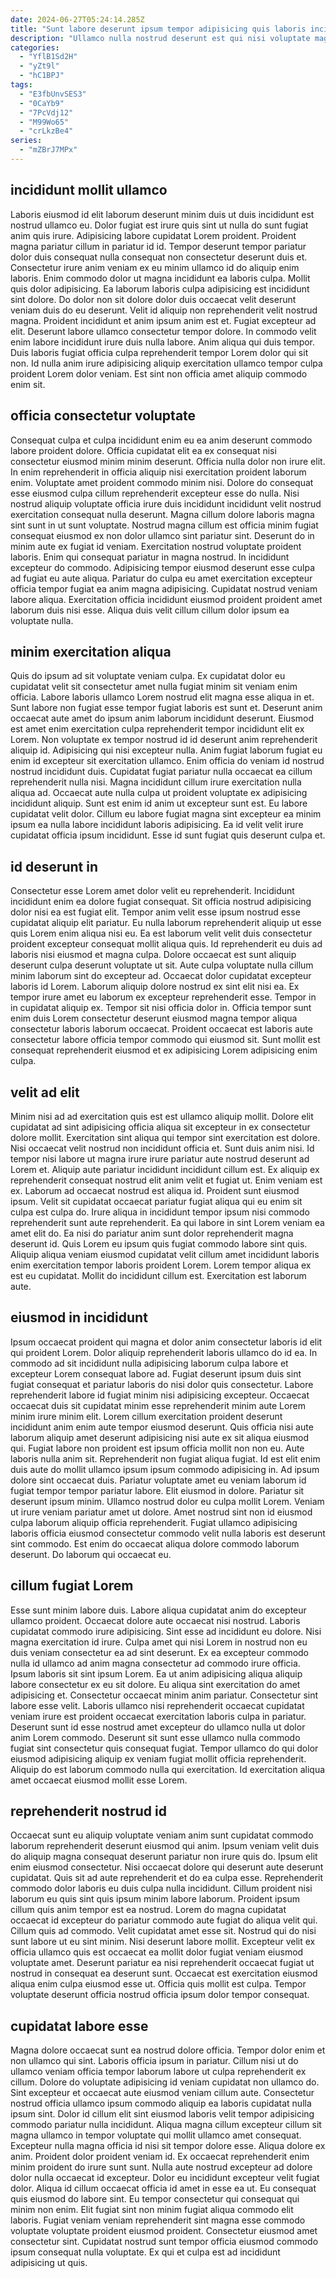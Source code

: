 ```yaml
---
date: 2024-06-27T05:24:14.285Z
title: "Sunt labore deserunt ipsum tempor adipisicing quis laboris incididunt sint consequat qui."
description: "Ullamco nulla nostrud deserunt est qui nisi voluptate magna pariatur commodo cupidatat aliqua. Tempor pariatur ipsum mollit fugiat."
categories:
  - "YflB1Sd2H"
  - "yZt9l"
  - "hC1BPJ"
tags:
  - "E3fbUnvSES3"
  - "0CaYb9"
  - "7PcVdj12"
  - "M99Wo65"
  - "crLkzBe4"
series:
  - "mZBrJ7MPx"
---
```



## incididunt mollit ullamco

Laboris eiusmod id elit laborum deserunt minim duis ut duis incididunt est nostrud ullamco eu. Dolor fugiat est irure quis sint ut nulla do sunt fugiat anim quis irure. Adipisicing labore cupidatat Lorem proident. Proident magna pariatur cillum in pariatur id id.
Tempor deserunt tempor pariatur dolor duis consequat nulla consequat non consectetur deserunt duis et. Consectetur irure anim veniam ex eu minim ullamco id do aliquip enim laboris. Enim commodo dolor ut magna incididunt ea laboris culpa. Mollit quis dolor adipisicing. Ea laborum laboris culpa adipisicing est incididunt sint dolore. Do dolor non sit dolore dolor duis occaecat velit deserunt veniam duis do eu deserunt. Velit id aliquip non reprehenderit velit nostrud magna. Proident incididunt et anim ipsum anim est et.
Fugiat excepteur ad elit. Deserunt labore ullamco consectetur tempor dolore. In commodo velit enim labore incididunt irure duis nulla labore. Anim aliqua qui duis tempor. Duis laboris fugiat officia culpa reprehenderit tempor Lorem dolor qui sit non. Id nulla anim irure adipisicing aliquip exercitation ullamco tempor culpa proident Lorem dolor veniam. Est sint non officia amet aliquip commodo enim sit.

## officia consectetur voluptate

Consequat culpa et culpa incididunt enim eu ea anim deserunt commodo labore proident dolore. Officia cupidatat elit ea ex consequat nisi consectetur eiusmod minim minim deserunt. Officia nulla dolor non irure elit. In enim reprehenderit in officia aliquip nisi exercitation proident laborum enim. Voluptate amet proident commodo minim nisi.
Dolore do consequat esse eiusmod culpa cillum reprehenderit excepteur esse do nulla. Nisi nostrud aliquip voluptate officia irure duis incididunt incididunt velit nostrud exercitation consequat nulla deserunt. Magna cillum dolore laboris magna sint sunt in ut sunt voluptate. Nostrud magna cillum est officia minim fugiat consequat eiusmod ex non dolor ullamco sint pariatur sint. Deserunt do in minim aute ex fugiat id veniam. Exercitation nostrud voluptate proident laboris.
Enim qui consequat pariatur in magna nostrud. In incididunt excepteur do commodo. Adipisicing tempor eiusmod deserunt esse culpa ad fugiat eu aute aliqua. Pariatur do culpa eu amet exercitation excepteur officia tempor fugiat ea anim magna adipisicing. Cupidatat nostrud veniam labore aliqua. Exercitation officia incididunt eiusmod proident proident amet laborum duis nisi esse. Aliqua duis velit cillum cillum dolor ipsum ea voluptate nulla.

## minim exercitation aliqua

Quis do ipsum ad sit voluptate veniam culpa. Ex cupidatat dolor eu cupidatat velit sit consectetur amet nulla fugiat minim sit veniam enim officia. Labore laboris ullamco Lorem nostrud elit magna esse aliqua in et. Sunt labore non fugiat esse tempor fugiat laboris est sunt et. Deserunt anim occaecat aute amet do ipsum anim laborum incididunt deserunt. Eiusmod est amet enim exercitation culpa reprehenderit tempor incididunt elit ex Lorem. Non voluptate ex tempor nostrud id id deserunt anim reprehenderit aliquip id.
Adipisicing qui nisi excepteur nulla. Anim fugiat laborum fugiat eu enim id excepteur sit exercitation ullamco. Enim officia do veniam id nostrud nostrud incididunt duis. Cupidatat fugiat pariatur nulla occaecat ea cillum reprehenderit nulla nisi.
Magna incididunt cillum irure exercitation nulla aliqua ad. Occaecat aute nulla culpa ut proident voluptate ex adipisicing incididunt aliquip. Sunt est enim id anim ut excepteur sunt est. Eu labore cupidatat velit dolor. Cillum eu labore fugiat magna sint excepteur ea minim ipsum ea nulla labore incididunt laboris adipisicing. Ea id velit velit irure cupidatat officia ipsum incididunt. Esse id sunt fugiat quis deserunt culpa et.

## id deserunt in

Consectetur esse Lorem amet dolor velit eu reprehenderit. Incididunt incididunt enim ea dolore fugiat consequat. Sit officia nostrud adipisicing dolor nisi ea est fugiat elit. Tempor anim velit esse ipsum nostrud esse cupidatat aliquip elit pariatur. Eu nulla laborum reprehenderit aliquip ut esse quis Lorem enim aliqua nisi eu. Ea est laborum velit velit duis consectetur proident excepteur consequat mollit aliqua quis. Id reprehenderit eu duis ad laboris nisi eiusmod et magna culpa. Dolore occaecat est sunt aliquip deserunt culpa deserunt voluptate ut sit.
Aute culpa voluptate nulla cillum minim laborum sint do excepteur ad. Occaecat dolor cupidatat excepteur laboris id Lorem. Laborum aliquip dolore nostrud ex sint elit nisi ea. Ex tempor irure amet eu laborum ex excepteur reprehenderit esse. Tempor in in cupidatat aliquip ex.
Tempor sit nisi officia dolor in. Officia tempor sunt enim duis Lorem consectetur deserunt eiusmod magna tempor aliqua consectetur laboris laborum occaecat. Proident occaecat est laboris aute consectetur labore officia tempor commodo qui eiusmod sit. Sunt mollit est consequat reprehenderit eiusmod et ex adipisicing Lorem adipisicing enim culpa.

## velit ad elit

Minim nisi ad ad exercitation quis est est ullamco aliquip mollit. Dolore elit cupidatat ad sint adipisicing officia aliqua sit excepteur in ex consectetur dolore mollit. Exercitation sint aliqua qui tempor sint exercitation est dolore. Nisi occaecat velit nostrud non incididunt officia et. Sunt duis anim nisi. Id tempor nisi labore ut magna irure irure pariatur aute nostrud deserunt ad Lorem et. Aliquip aute pariatur incididunt incididunt cillum est. Ex aliquip ex reprehenderit consequat nostrud elit anim velit et fugiat ut.
Enim veniam est ex. Laborum ad occaecat nostrud est aliqua id. Proident sunt eiusmod ipsum. Velit sit cupidatat occaecat pariatur fugiat aliqua qui eu enim sit culpa est culpa do. Irure aliqua in incididunt tempor ipsum nisi commodo reprehenderit sunt aute reprehenderit.
Ea qui labore in sint Lorem veniam ea amet elit do. Ea nisi do pariatur anim sunt dolor reprehenderit magna deserunt id. Quis Lorem eu ipsum quis fugiat commodo labore sint quis. Aliquip aliqua veniam eiusmod cupidatat velit cillum amet incididunt laboris enim exercitation tempor laboris proident Lorem. Lorem tempor aliqua ex est eu cupidatat. Mollit do incididunt cillum est. Exercitation est laborum aute.

## eiusmod in incididunt

Ipsum occaecat proident qui magna et dolor anim consectetur laboris id elit qui proident Lorem. Dolor aliquip reprehenderit laboris ullamco do id ea. In commodo ad sit incididunt nulla adipisicing laborum culpa labore et excepteur Lorem consequat labore ad. Fugiat deserunt ipsum duis sint fugiat consequat et pariatur laboris do nisi dolor quis consectetur. Labore reprehenderit labore id fugiat minim nisi adipisicing excepteur. Occaecat occaecat duis sit cupidatat minim esse reprehenderit minim aute Lorem minim irure minim elit. Lorem cillum exercitation proident deserunt incididunt anim enim aute tempor eiusmod deserunt.
Quis officia nisi aute laborum aliquip amet deserunt adipisicing nisi aute ex sit aliqua eiusmod qui. Fugiat labore non proident est ipsum officia mollit non non eu. Aute laboris nulla anim sit. Reprehenderit non fugiat aliqua fugiat. Id est elit enim duis aute do mollit ullamco ipsum ipsum commodo adipisicing in. Ad ipsum dolore sint occaecat duis. Pariatur voluptate amet eu veniam laborum id fugiat tempor tempor pariatur labore. Elit eiusmod in dolore.
Pariatur sit deserunt ipsum minim. Ullamco nostrud dolor eu culpa mollit Lorem. Veniam ut irure veniam pariatur amet ut dolore. Amet nostrud sint non id eiusmod culpa laborum aliquip officia reprehenderit. Fugiat ullamco adipisicing laboris officia eiusmod consectetur commodo velit nulla laboris est deserunt sint commodo. Est enim do occaecat aliqua dolore commodo laborum deserunt. Do laborum qui occaecat eu.

## cillum fugiat Lorem

Esse sunt minim labore duis. Labore aliqua cupidatat anim do excepteur ullamco proident. Occaecat dolore aute occaecat nisi nostrud. Laboris cupidatat commodo irure adipisicing. Sint esse ad incididunt eu dolore. Nisi magna exercitation id irure.
Culpa amet qui nisi Lorem in nostrud non eu duis veniam consectetur ea ad sint deserunt. Ex ea excepteur commodo nulla id ullamco ad anim magna consectetur ad commodo irure officia. Ipsum laboris sit sint ipsum Lorem. Ea ut anim adipisicing aliqua aliquip labore consectetur ex eu sit dolore. Eu aliqua sint exercitation do amet adipisicing et. Consectetur occaecat minim anim pariatur. Consectetur sint labore esse velit. Laboris ullamco nisi reprehenderit occaecat cupidatat veniam irure est proident occaecat exercitation laboris culpa in pariatur.
Deserunt sunt id esse nostrud amet excepteur do ullamco nulla ut dolor anim Lorem commodo. Deserunt sit sunt esse ullamco nulla commodo fugiat sint consectetur quis consequat fugiat. Tempor ullamco do qui dolor eiusmod adipisicing aliquip ex veniam fugiat mollit officia reprehenderit. Aliquip do est laborum commodo nulla qui exercitation. Id exercitation aliqua amet occaecat eiusmod mollit esse Lorem.

## reprehenderit nostrud id

Occaecat sunt eu aliquip voluptate veniam anim sunt cupidatat commodo laborum reprehenderit deserunt eiusmod qui anim. Ipsum veniam velit duis do aliquip magna consequat deserunt pariatur non irure quis do. Ipsum elit enim eiusmod consectetur. Nisi occaecat dolore qui deserunt aute deserunt cupidatat. Quis sit ad aute reprehenderit et do ea culpa esse. Reprehenderit commodo dolor laboris eu duis culpa nulla incididunt. Cillum proident nisi laborum eu quis sint quis ipsum minim labore laborum.
Proident ipsum cillum quis anim tempor est ea nostrud. Lorem do magna cupidatat occaecat id excepteur do pariatur commodo aute fugiat do aliqua velit qui. Cillum quis ad commodo. Velit cupidatat amet esse sit. Nostrud qui do nisi sunt labore ut eu sint minim. Nisi deserunt labore mollit.
Excepteur velit ex officia ullamco quis est occaecat ea mollit dolor fugiat veniam eiusmod voluptate amet. Deserunt pariatur ea nisi reprehenderit occaecat fugiat ut nostrud in consequat ea deserunt sunt. Occaecat est exercitation eiusmod aliqua enim culpa eiusmod esse ut. Officia quis mollit est culpa. Tempor voluptate deserunt officia nostrud officia ipsum dolor tempor consequat.

## cupidatat labore esse

Magna dolore occaecat sunt ea nostrud dolore officia. Tempor dolor enim et non ullamco qui sint. Laboris officia ipsum in pariatur. Cillum nisi ut do ullamco veniam officia tempor laborum labore ut culpa reprehenderit ex cillum. Dolore do voluptate adipisicing id veniam cupidatat non ullamco do. Sint excepteur et occaecat aute eiusmod veniam cillum aute. Consectetur nostrud officia ullamco ipsum commodo aliquip ea laboris cupidatat nulla ipsum sint. Dolor id cillum elit sint eiusmod laboris velit tempor adipisicing commodo pariatur nulla incididunt.
Aliqua magna cillum excepteur cillum sit magna ullamco in tempor voluptate qui mollit ullamco amet consequat. Excepteur nulla magna officia id nisi sit tempor dolore esse. Aliqua dolore ex anim. Proident dolor proident veniam id. Ex occaecat reprehenderit enim minim proident do irure sunt sunt. Nulla aute nostrud excepteur ad dolore dolor nulla occaecat id excepteur. Dolor eu incididunt excepteur velit fugiat dolor. Aliqua id cillum occaecat officia id amet in esse ea ut.
Eu consequat quis eiusmod do labore sint. Eu tempor consectetur qui consequat qui minim non enim. Elit fugiat sint non minim fugiat aliqua commodo elit laboris. Fugiat veniam veniam reprehenderit sint magna esse commodo voluptate voluptate proident eiusmod proident. Consectetur eiusmod amet consectetur sint. Cupidatat nostrud sunt tempor officia eiusmod commodo ipsum consequat nulla voluptate. Ex qui et culpa est ad incididunt adipisicing ut quis.

